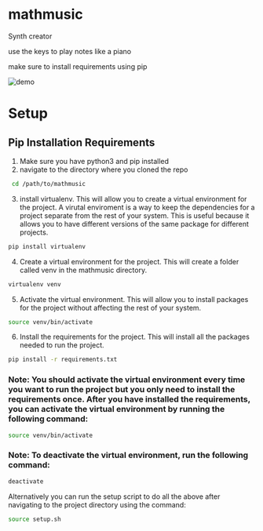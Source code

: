 # mathmusic

Synth creator 

use the keys to play notes like a piano

make sure to install requirements using pip

![demo](demo.gif)

# Setup

## Pip Installation Requirements

1. Make sure you have python3 and pip installed
2. navigate to the directory where you cloned the repo

```bash
 cd /path/to/mathmusic 
 ```
3. install virtualenv. This will allow you to create a virtual environment for the project. A virutal enviroment is a way to keep the dependencies for a project separate from the rest of your system. This is useful because it allows you to have different versions of the same package for different projects. 

```bash
pip install virtualenv
```

4. Create a virtual environment for the project. This will create a folder called venv in the mathmusic directory. 

```bash
virtualenv venv
```

5. Activate the virtual environment. This will allow you to install packages for the project without affecting the rest of your system. 

```bash
source venv/bin/activate
```

6. Install the requirements for the project. This will install all the packages needed to run the project. 

```bash
pip install -r requirements.txt
```

### **Note**: You should activate the virtual environment every time you want to run the project but you only need to install the requirements once. After you have installed the requirements, you can activate the virtual environment by running the following command:

```bash
source venv/bin/activate
```


### **Note**: To deactivate the virtual environment, run the following command:

```bash
deactivate
```

Alternatively you can run the setup script to do all the above after navigating to the project directory using the command:

```bash
source setup.sh
```

